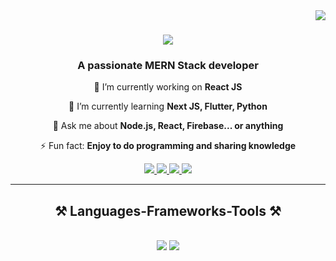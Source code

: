 <img align="right" src="https://visitor-badge.laobi.icu/badge?page_id=areebaqamar021.areebaqamar021" />

<h1 align="center">
    <img src="https://readme-typing-svg.herokuapp.com/?font=Righteous&size=35&center=true&vCenter=true&width=500&height=70&duration=4000&lines=Hi+There!+👋;+I'm+Areeba+Qamar!;" />
</h1>

<h3 align="center">A passionate MERN Stack developer</h3>

<div align="center">
 
 🔭 I’m currently working on **React JS**
 
 🌱 I’m currently learning **Next JS, Flutter, Python**

💬 Ask me about **Node.js, React, Firebase... or anything**

⚡ Fun fact:  **Enjoy to do programming and sharing knowledge**

 </div>
 
<div align="center"> 
 <a href="mailto: areebaqamar021@gmail.com" target="_blank">
  <img src="https://img.shields.io/badge/Gmail-1DA1F2?style=for-the-badge&logo=gmail&logoColor=white"/>
 </a>
  <a href="https://www.linkedin.com/in/areeba-qamar-7a40471a4/" target="_blank">
  <img src="https://img.shields.io/badge/LinkedIn-0077B5?style=for-the-badge&logo=linkedin&logoColor=white"/>
 </a> 
  <a href="portfolio-static-react.netlify.app/" target="blank">
  <img src="https://img.shields.io/badge/Portfolio-DC143C?style=for-the-badge&logo=medium&logoColor=white"/>
  </a>
  <a href="https://x.com/AreebaQamar5" target="_blank">
  <img src="https://img.shields.io/badge/X-1DA1F2?style=for-the-badge&logo=x&logoColor=white"/>
 </a>
</div>

 <hr/>
 
<h2 align="center">⚒️ Languages-Frameworks-Tools ⚒️</h2>
<br/>
<div align="center">
    <img src="https://skillicons.dev/icons?i=react,bootstrap,mui,html,css,vscode,github,figma,tailwind,git,redux" />
    <img src="https://skillicons.dev/icons?i=flutter,nodejs,python,javascript,typescript,express,firebase,mongodb,nextjs" /><br>
</div>

<br/>

